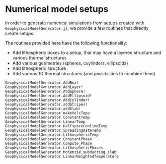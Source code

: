 # Numerical model setups

In order to generate numerical simulations from setups created with `GeophysicalModelGenerator.jl`, we provide a few routines that directly create setups. 

The routines provided here have the following functionality:
- Add lithospheric boxes to a setup, that may have a layered structure and various thermal structures
- Add various geometries (spheres, cuylinders, ellipsoids)
- Add lithospheric structure
- Add various 1D thermal structures (and possibilities to combine them)

```@docs
GeophysicalModelGenerator.AddBox!
GeophysicalModelGenerator.AddLayer!
GeophysicalModelGenerator.AddSphere!
GeophysicalModelGenerator.AddEllipsoid!
GeophysicalModelGenerator.AddCylinder!
GeophysicalModelGenerator.addStripes!
GeophysicalModelGenerator.addSlab!
GeophysicalModelGenerator.makeVolcTopo
GeophysicalModelGenerator.ConstantTemp
GeophysicalModelGenerator.LinearTemp
GeophysicalModelGenerator.HalfspaceCoolingTemp
GeophysicalModelGenerator.SpreadingRateTemp
GeophysicalModelGenerator.LithosphericTemp
GeophysicalModelGenerator.ConstantPhase
GeophysicalModelGenerator.Compute_Phase
GeophysicalModelGenerator.LithosphericPhases
GeophysicalModelGenerator.McKenzie_subducting_slab
GeophysicalModelGenerator.LinearWeightedTemperature
```
